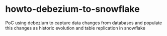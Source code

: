 # howto-debezium-to-snowflake
PoC using debezium to capture data changes from databases and populate this changes as historic evolution and table replication in snowflake
